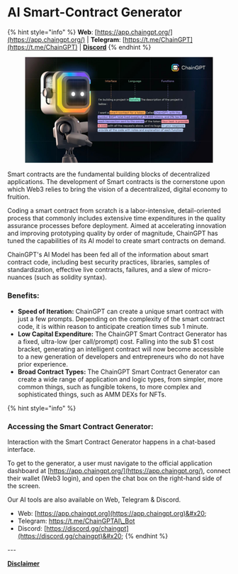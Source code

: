 # AI Smart-Contract Generator

{% hint style="info" %}
**Web**: [https://app.chaingpt.org/](https://app.chaingpt.org/) | **Telegram**: [https://t.me/ChainGPT](https://t.me/ChainGPT) | [**Discord**](https://discord.gg/chaingpt)
{% endhint %}

<figure><img src="../../.gitbook/assets/image (1) (1) (1) (1) (1) (1) (1) (1) (1) (1) (1) (1).png" alt=""><figcaption></figcaption></figure>

Smart contracts are the fundamental building blocks of decentralized applications. The development of Smart contracts is the cornerstone upon which Web3 relies to bring the vision of a decentralized, digital economy to fruition.&#x20;

Coding a smart contract from scratch is a labor-intensive, detail-oriented process that commonly includes extensive time expenditures in the quality assurance processes before deployment.  Aimed at accelerating innovation and improving prototyping quality by order of magnitude, ChainGPT has tuned the capabilities of its AI model to create smart contracts on demand.

ChainGPT's AI Model has been fed all of the information about smart contract code, including best security practices, libraries, samples of standardization, effective live contracts, failures, and a slew of micro-nuances (such as solidity syntax).&#x20;

### Benefits:

* **Speed of Iteration:** ChainGPT can create a unique smart contract with just a few prompts. Depending on the complexity of the smart contract code, it is within reason to anticipate creation times sub 1 minute.
* **Low Capital Expenditure:** The ChainGPT Smart Contract Generator has a fixed, ultra-low (per call/prompt) cost. Falling into the sub $1 cost bracket, generating an intelligent contract will now become accessible to a new generation of developers and entrepreneurs who do not have prior experience.
* **Broad Contract Types:** The ChainGPT Smart Contract Generator can create a wide range of application and logic types, from simpler, more common things, such as fungible tokens, to more complex and sophisticated things, such as AMM DEXs for NFTs.

{% hint style="info" %}
### Accessing the Smart Contract Generator:

Interaction with the Smart Contract Generator happens in a chat-based interface.&#x20;

To get to the generator, a user must navigate to the official application dashboard at [https://app.chaingpt.org/](https://app.chaingpt.org/), connect their wallet (Web3 login), and open the chat box on the right-hand side of the screen.

Our AI tools are also available on Web, Telegram & Discord.

* Web: [https://app.chaingpt.org](https://app.chaingpt.org)&#x20;
* Telegram: [https://t.me/ChainGPTAI\_Bot ](https://t.me/ChainGPTAI_Bot)
* Discord: [https://discord.gg/chaingpt](https://discord.gg/chaingpt)&#x20;
{% endhint %}

\---

[**Disclaimer**](../../misc/legal-docs/disclaimer.md)
